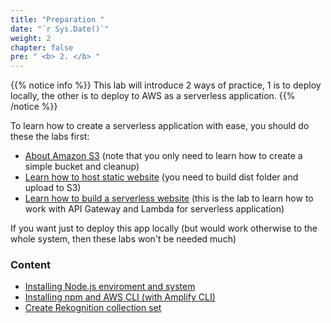 ```yaml
---
title: "Preparation "
date: "`r Sys.Date()`"
weight: 2
chapter: false
pre: " <b> 2. </b> "
---
```


{{% notice info %}}
This lab will introduce 2 ways of practice, 1 is to deploy locally, the other is to deploy to AWS as a serverless application.
{{% /notice %}}

To learn how to create a serverless application with ease, you should do these the labs first:

- [About Amazon S3](https://000057.awsstudygroup.com/) (note that you only need to learn how to create a simple bucket and cleanup)
- [Learn how to host static website](https://000094.awsstudygroup.com/) (you need to build dist folder and upload to S3)
- [Learn how to build a serverless website](https://000078.awsstudygroup.com/) (this is the lab to learn how to work with API Gateway and Lambda for serverless application)

If you want just to deploy this app locally (but would work otherwise to the whole system, then these labs won't be needed much)

### Content

- [Installing Node.js enviroment and system](2.1-installing_env/)
- [Installing npm and AWS CLI (with Amplify CLI)](2.2-setup_awscli/)
- [Create Rekognition collection set](2.3-rekognition_set/)
